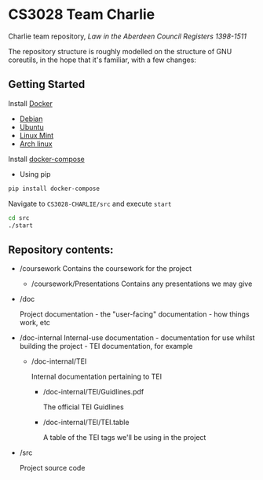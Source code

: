 # CS3028 Team Charlie
Charlie team repository, _Law in the Aberdeen Council Registers 1398-1511_

The repository structure is roughly modelled on the structure of GNU coreutils, in the hope that it's familiar, with a few changes:

## Getting Started
Install [Docker](https://docs.docker.com/engine/installation/)
- [Debian](https://docs.docker.com/v1.12/engine/installation/linux/debian/)
- [Ubuntu](https://www.digitalocean.com/community/tutorials/how-to-install-and-use-docker-on-ubuntu-16-04#step-1-—-installing-docker)
- [Linux Mint](http://linuxbsdos.com/2016/12/13/how-to-install-docker-and-run-docker-containers-on-linux-mint-1818-1/)
- [Arch linux](https://wiki.archlinux.org/index.php/Docker#Installation)

Install [docker-compose](https://docs.docker.com/compose/install/)
- Using pip
```sh
pip install docker-compose
```
Navigate to `CS3028-CHARLIE/src` and execute `start`
```sh
cd src
./start
```

## Repository contents:
* /coursework
  Contains the coursework for the project
  * /coursework/Presentations
    Contains any presentations we may give

* /doc

  Project documentation - the "user-facing" documentation - how things work, etc

* /doc-internal
  Internal-use documentation - documentation for use whilst building the project - TEI documentation, for example
  * /doc-internal/TEI

    Internal documentation pertaining to TEI

    * /doc-internal/TEI/Guidlines.pdf

      The official TEI Guidlines

    * /doc-internal/TEI/TEI.table

      A table of the TEI tags we'll be using in the project

* /src

  Project source code
